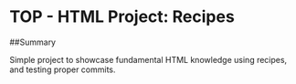 # TOP - HTML Project: Recipes

##Summary

Simple project to showcase fundamental HTML knowledge using recipes, and testing proper commits.

